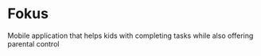 # Fokus
Mobile application that helps kids with completing tasks while also offering parental control
